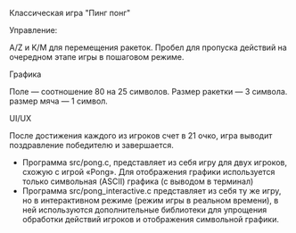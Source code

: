 Классическая игра "Пинг понг"

Управление:

A/Z и K/M для перемещения ракеток.
Пробел для пропуска действий на очередном этапе игры в пошаговом режиме.

Графика

Поле — соотношение 80 на 25 символов.
Размер ракетки — 3 символа.
размер мяча — 1 символ.

UI/UX

После достижения каждого из игроков счет в 21 очко, игра выводит поздравление победителю и завершается.

- Программа src/pong.c, представляет из себя игру для двух игроков, схожую с игрой «Pong». Для отображения графики используется только символьная (ASCII) графика (с выводом в терминал)
- Программа src/pong_interactive.c представляет из себя ту же игру, но в интерактивном режиме (режим игры в реальном времени), в ней используются дополнительные библиотеки для упрощения обработки действий игроков и отображения символьной графики.